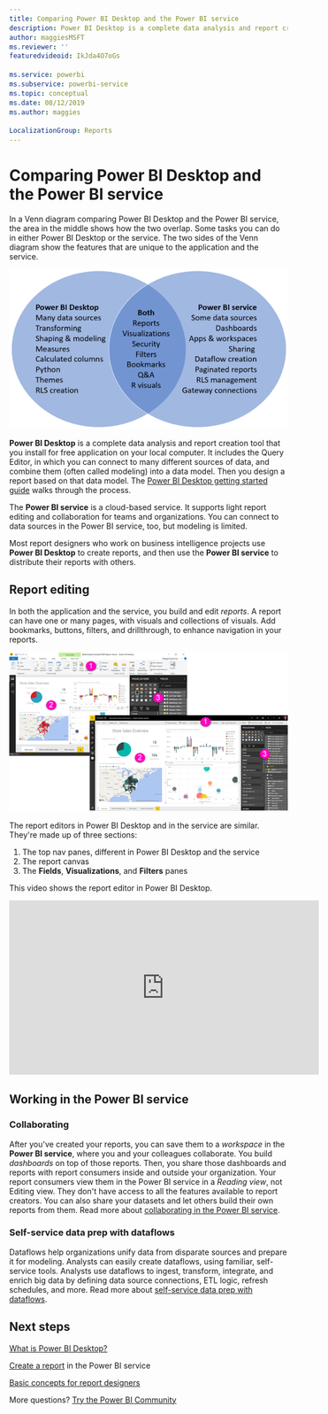 ```yaml
---
title: Comparing Power BI Desktop and the Power BI service
description: Power BI Desktop is a complete data analysis and report creation tool. The Power BI service is a cloud-based, online service for light report editing and collaboration for teams and corporations.
author: maggiesMSFT
ms.reviewer: ''
featuredvideoid: IkJda4O7oGs

ms.service: powerbi
ms.subservice: powerbi-service
ms.topic: conceptual
ms.date: 08/12/2019
ms.author: maggies

LocalizationGroup: Reports
---
```

# Comparing Power BI Desktop and the Power BI service

In a Venn diagram comparing Power BI Desktop and the Power BI service, the area in the middle shows how the two overlap. Some tasks you can do in either Power BI Desktop or the service. The two sides of the Venn diagram show the features that are unique to the application and the service.  

![Venn diagram showing the relationship between Power B I Desktop and the Power B I service.](media/service-service-vs-desktop/power-bi-venn-desktop-service.png)

**Power BI Desktop** is a complete data analysis and report creation tool that you install for free application on your local computer. It includes the Query Editor, in which you can connect to many different sources of data, and combine them (often called modeling) into a data model. Then you design a report based on that data model. The [Power BI Desktop getting started guide](desktop-getting-started.md) walks through the process.

The **Power BI service** is a cloud-based service. It supports light report editing and collaboration for teams and organizations. You can connect to data sources in the Power BI service, too, but modeling is limited. 

Most report designers who work on business intelligence projects use **Power BI Desktop** to create reports, and then use the **Power BI service** to distribute their reports with others.

## Report editing

In both the application and the service, you build and edit *reports*. A report can have one or many pages, with visuals and collections of visuals. Add bookmarks, buttons, filters, and drillthrough, to enhance navigation in your reports.

![Screenshots of Power B I Desktop and the Power B I service, with numbered sections.](media/service-service-vs-desktop/power-bi-editing-desktop-service.png)

The report editors in Power BI Desktop and in the service are similar. They're made up of three sections:  

1. The top nav panes, different in Power BI Desktop and the service    
2. The report canvas     
3. The **Fields**, **Visualizations**, and **Filters** panes

This video shows the report editor in Power BI Desktop. 

<iframe width="560" height="315" src="https://www.youtube.com/embed/IkJda4O7oGs" frameborder="0" allowfullscreen></iframe>

## Working in the Power BI service

### Collaborating


After you've created your reports, you can save them to a *workspace* in the **Power BI service**, where you and your colleagues collaborate. You build *dashboards* on top of those reports. Then, you share those dashboards and reports with report consumers inside and outside your organization. Your report consumers view them in the Power BI service in a *Reading view*, not Editing view. They don't have access to all the features available to report creators.  You can also share your datasets and let others build their own reports from them. Read more about [collaborating in the Power BI service](../collaborate-share/service-new-workspaces.md).

### Self-service data prep with dataflows

Dataflows help organizations unify data from disparate sources and prepare it for modeling. Analysts can easily create dataflows, using familiar, self-service tools. Analysts use dataflows to ingest, transform, integrate, and enrich big data by defining data source connections, ETL logic, refresh schedules, and more. Read more about [self-service data prep with dataflows](../transform-model/service-dataflows-overview.md).

## Next steps

[What is Power BI Desktop?](desktop-what-is-desktop.md)

[Create a report](../create-reports/service-report-create-new.md) in the Power BI service

[Basic concepts for report designers](service-basic-concepts.md)

More questions? [Try the Power BI Community](https://community.powerbi.com/)
